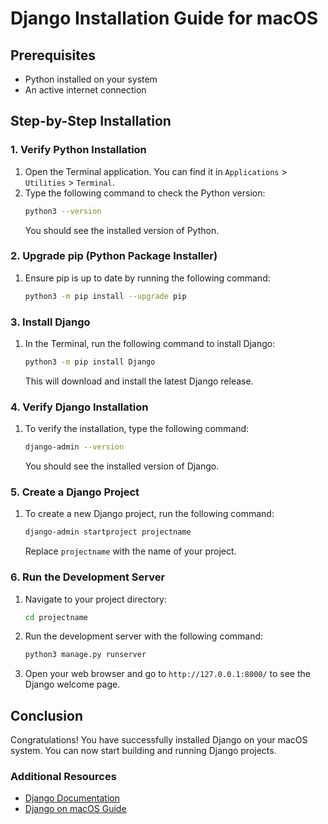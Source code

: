 # Django Installation Guide for macOS

## Prerequisites
- Python installed on your system
- An active internet connection

## Step-by-Step Installation

### 1. Verify Python Installation
1. Open the Terminal application. You can find it in `Applications` > `Utilities` > `Terminal`.
2. Type the following command to check the Python version:
   ```sh
   python3 --version
   ```
   You should see the installed version of Python.

### 2. Upgrade pip (Python Package Installer)
1. Ensure pip is up to date by running the following command:
   ```sh
   python3 -m pip install --upgrade pip
   ```

### 3. Install Django
1. In the Terminal, run the following command to install Django:
   ```sh
   python3 -m pip install Django
   ```
   This will download and install the latest Django release.

### 4. Verify Django Installation
1. To verify the installation, type the following command:
   ```sh
   django-admin --version
   ```
   You should see the installed version of Django.

### 5. Create a Django Project
1. To create a new Django project, run the following command:
   ```sh
   django-admin startproject projectname
   ```
   Replace `projectname` with the name of your project.

### 6. Run the Development Server
1. Navigate to your project directory:
   ```sh
   cd projectname
   ```
2. Run the development server with the following command:
   ```sh
   python3 manage.py runserver
   ```
3. Open your web browser and go to `http://127.0.0.1:8000/` to see the Django welcome page.

## Conclusion
Congratulations! You have successfully installed Django on your macOS system. You can now start building and running Django projects.

### Additional Resources
- [Django Documentation](https://docs.djangoproject.com/en/5.1/)
- [Django on macOS Guide](https://docs.djangoproject.com/en/5.1/howto/macos/)
